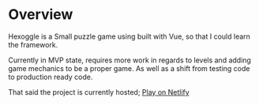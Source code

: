 # Overview

Hexoggle is a Small puzzle game using built with Vue, so that I could learn the framework.

Currently in MVP state, requires more work in regards to levels and adding game mechanics to be a proper game.
As well as a shift from testing code to production ready code.

That said the project is currently hosted;
[Play on Netlify](https://hexoggle.netlify.app/)
